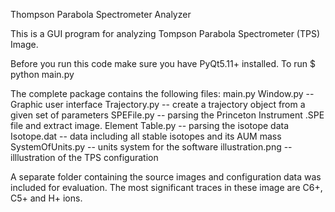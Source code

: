 Thompson Parabola Spectrometer Analyzer

This is a GUI program for analyzing Tompson Parabola Spectrometer (TPS) Image.

Before you run this code make sure you have PyQt5.11+ installed. 
To run
    $ python main.py

The complete package contains the following files:
    main.py
    Window.py -- Graphic user interface
    Trajectory.py -- create a trajectory object from a given set of parameters
    SPEFile.py -- parsing the Princeton Instrument .SPE file and extract image.
    Element Table.py -- parsing the isotope data
    Isotope.dat -- data including all stable isotopes and its AUM mass
    SystemOfUnits.py -- units system for the software
    illustration.png -- illlustration of the TPS configuration

A separate folder containing the source images and configuration data was included for evaluation. 
The most significant traces in these image are C6+, C5+ and H+ ions. 
